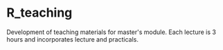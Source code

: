 # R_teaching

Development of teaching materials for master's module. Each lecture is 3 hours and incorporates lecture and practicals. 
